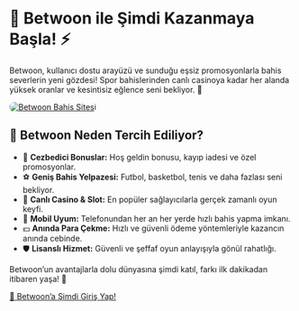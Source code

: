 <h1>💸 Betwoon ile Şimdi Kazanmaya Başla! ⚡</h1>
<p>Betwoon, kullanıcı dostu arayüzü ve sunduğu eşsiz promosyonlarla bahis severlerin yeni gözdesi! Spor bahislerinden canlı casinoya kadar her alanda yüksek oranlar ve kesintisiz eğlence seni bekliyor. 🤑</p>
<a href="https://cutt.ly/BetwoonLink" title="Betwoon’a Katıl">
    <img src="https://i.ibb.co/5K7Ks6w/zzzz3.gif" alt="Betwoon Bahis Sitesi" style="max-width:100%; height:auto; border-radius:8px;">
</a>
<h2>🌟 Betwoon Neden Tercih Ediliyor?</h2>
<ul>
    <li>🎁 <strong>Cezbedici Bonuslar:</strong> Hoş geldin bonusu, kayıp iadesi ve özel promosyonlar.</li>
    <li>⚽ <strong>Geniş Bahis Yelpazesi:</strong> Futbol, basketbol, tenis ve daha fazlası seni bekliyor.</li>
    <li>🎰 <strong>Canlı Casino & Slot:</strong> En popüler sağlayıcılarla gerçek zamanlı oyun keyfi.</li>
    <li>📲 <strong>Mobil Uyum:</strong> Telefonundan her an her yerde hızlı bahis yapma imkanı.</li>
    <li>💵 <strong>Anında Para Çekme:</strong> Hızlı ve güvenli ödeme yöntemleriyle kazancın anında cebinde.</li>
    <li>🛡️ <strong>Lisanslı Hizmet:</strong> Güvenli ve şeffaf oyun anlayışıyla gönül rahatlığı.</li>
</ul>
<p>Betwoon’un avantajlarla dolu dünyasına şimdi katıl, farkı ilk dakikadan itibaren yaşa! 🎯</p>
<a href="https://cutt.ly/BetwoonLink" class="join-button">🔗 Betwoon’a Şimdi Giriş Yap!</a>
